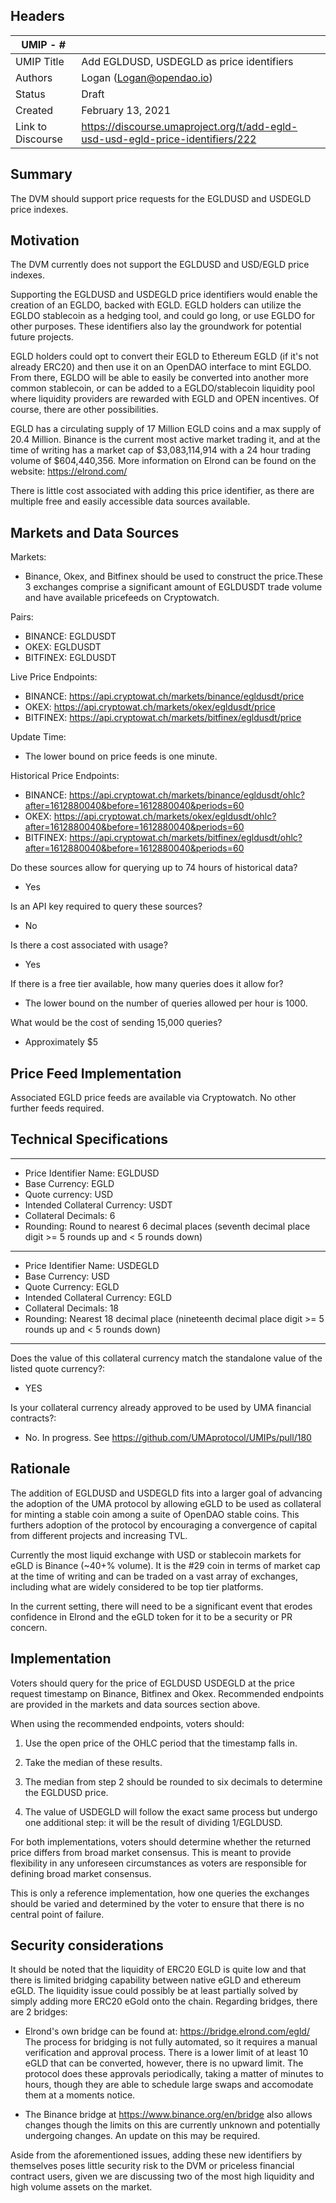 ## Headers
| UMIP - #    |                                                                                                                                          |
|------------|------------------------------------------------------------------------------------------------------------------------------------------|
| UMIP Title | Add EGLDUSD, USDEGLD as price identifiers              |
| Authors    | Logan (Logan@opendao.io)|
| Status     | Draft                                                                                                                                 |
| Created    | February 13, 2021                                                                                                                           |
| Link to Discourse|    https://discourse.umaproject.org/t/add-egld-usd-usd-egld-price-identifiers/222                         |

## Summary 
The DVM should support price requests for the EGLDUSD and USDEGLD price indexes.

## Motivation
The DVM currently does not support the EGLDUSD and USD/EGLD price indexes.

Supporting the EGLDUSD and USDEGLD price identifiers would enable the creation of an EGLDO, backed with EGLD. EGLD holders can utilize the EGLDO stablecoin as a hedging tool, and could go long, or use EGLDO for other purposes. These identifiers also lay the groundwork for potential future projects.

EGLD holders could opt to convert their EGLD to Ethereum EGLD (if it's not already ERC20) and then use it on an OpenDAO interface to mint EGLDO. From there, EGLDO will be able to easily be converted into another more common stablecoin, or can be added to a EGLDO/stablecoin liquidity pool where liquidity providers are rewarded with EGLD and OPEN incentives. Of course, there are other possibilities.

EGLD has a circulating supply of 17 Million EGLD coins and a max supply of 20.4 Million. Binance is the current most active market trading it, and at the time of writing has a market cap of $3,083,114,914 with a 24 hour trading volume of $604,440,356. More information on Elrond can be found on the website: https://elrond.com/

There is little cost associated with adding this price identifier, as there are multiple free and easily accessible data sources available.

## Markets and Data Sources

Markets:
- Binance, Okex, and Bitfinex should be used to construct the price.These 3 exchanges comprise a significant amount of EGLDUSDT trade volume and have available pricefeeds on Cryptowatch. 

Pairs:
- BINANCE: EGLDUSDT
- OKEX: EGLDUSDT
- BITFINEX: EGLDUSDT

Live Price Endpoints:
- BINANCE: https://api.cryptowat.ch/markets/binance/egldusdt/price
- OKEX: https://api.cryptowat.ch/markets/okex/egldusdt/price
- BITFINEX: https://api.cryptowat.ch/markets/bitfinex/egldusdt/price

Update Time:
- The lower bound on price feeds is one minute.

Historical Price Endpoints:
- BINANCE: https://api.cryptowat.ch/markets/binance/egldusdt/ohlc?after=1612880040&before=1612880040&periods=60
- OKEX: https://api.cryptowat.ch/markets/okex/egldusdt/ohlc?after=1612880040&before=1612880040&periods=60
- BITFINEX: https://api.cryptowat.ch/markets/bitfinex/egldusdt/ohlc?after=1612880040&before=1612880040&periods=60

Do these sources allow for querying up to 74 hours of historical data? 
- Yes

Is an API key required to query these sources?
- No

Is there a cost associated with usage?
- Yes

If there is a free tier available, how many queries does it allow for?
- The lower bound on the number of queries allowed per hour is 1000.

What would be the cost of sending 15,000 queries?
- Approximately $5


## Price Feed Implementation
Associated EGLD price feeds are available via Cryptowatch.  No other further feeds required.

## Technical Specifications


-----------------------------
- Price Identifier Name: EGLDUSD
- Base Currency: EGLD
- Quote currency: USD
- Intended Collateral Currency: USDT
- Collateral Decimals: 6
- Rounding: Round to nearest 6 decimal places (seventh decimal place digit >= 5 rounds up and < 5 rounds down)

-----------------------------

- Price Identifier Name: USDEGLD
- Base Currency: USD
- Quote Currency: EGLD
- Intended Collateral Currency: EGLD
- Collateral Decimals: 18
- Rounding: Nearest 18 decimal place (nineteenth decimal place digit >= 5 rounds up and < 5 rounds down)

-------------------------------

Does the value of this collateral currency match the standalone value of the listed quote currency?: 
- YES

Is your collateral currency already approved to be used by UMA financial contracts?: 
- No. In progress. See https://github.com/UMAprotocol/UMIPs/pull/180

## Rationale
The addition of EGLDUSD and USDEGLD fits into a larger goal of advancing the adoption of the UMA protocol by allowing eGLD to be used as collateral for minting a stable coin among a suite of OpenDAO stable coins. This furthers adoption of the protocol by encouraging a convergence of capital from different projects and increasing TVL.

Currently the most liquid exchange with USD or stablecoin markets for eGLD is Binance (~40+% volume). It is the #29 coin in terms of market cap at the time of writing and can be traded on a vast array of exchanges, including what are widely considered to be top tier platforms.

In the current setting, there will need to be a significant event that erodes confidence in Elrond and the eGLD token for it to be a security or PR concern.



## Implementation

Voters should query for the price of EGLDUSD USDEGLD at the price request timestamp on Binance, Bitfinex and Okex. Recommended endpoints are provided in the markets and data sources section above.

When using the recommended endpoints, voters should:
1)  Use the open price of the OHLC period that the timestamp falls in.

2) Take the median of these results.

3) The median from step 2 should be rounded to six decimals to determine the EGLDUSD price.

4) The value of USDEGLD will follow the exact same process but undergo one additional step: it will be the result of dividing 1/EGLDUSD.

For both implementations, voters should determine whether the returned price differs from broad market consensus. This is meant to provide flexibility in any unforeseen circumstances as voters are responsible for defining broad market consensus.

This is only a reference implementation, how one queries the exchanges should be varied and determined by the voter to ensure that there is no central point of failure.


## Security considerations

It should be noted that the liquidity of ERC20 EGLD is quite low and that there is limited bridging capability between native eGLD and ethereum eGLD. The liquidity issue could possibly be at least partially solved by simply adding more ERC20 eGold onto the chain. Regarding bridges, there are 2 bridges:

- Elrond's own bridge can be found at: https://bridge.elrond.com/egld/  The process for bridging is not fully automated, so it requires a manual verification and approval process. There is a lower limit of at least 10 eGLD that can be converted, however, there is no upward limit. The protocol does these approvals periodically, taking a matter of minutes to hours, though they are able to schedule large swaps and accomodate them at a moments notice. 

- The Binance bridge at https://www.binance.org/en/bridge also allows changes though the limits on this are currently unknown and potentially undergoing changes. An update on this may be required.

Aside from the aforementioned issues, adding these new identifiers by themselves poses little security risk to the DVM or priceless financial contract users, given we are discussing two of the most high liquidity and high volume assets on the market.  
